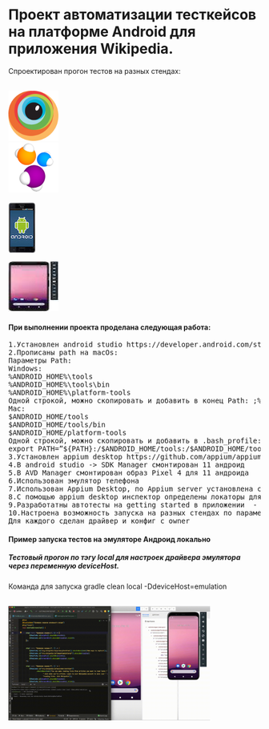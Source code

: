 <h1>Проект автоматизации тесткейсов на платформе Android для приложения Wikipedia.</h1>

Спроектирован прогон тестов на разных стендах:

<p  align="left">
<code>
<img width=100px height=100px title="BrowserStack remote" src="src/test/resources/media/bStack.png">
<img width=100px height=100px title="Selenide remote" src="src/test/resources/media/Selenide_icon.svg">
<span width=100px height=100px>
<img align="center" title="Android device" src="src/test/resources/media/androidDevice.jpg">
</span>
<img width=100px height=100px title="Android Virtual device" src="src/test/resources/media/avd.jpg">
</code>
</p>

<h4>При выполнении проекта проделана следующая работа:</h4>
<pre>
1.Установлен android studio https://developer.android.com/studio
2.Прописаны path на macOs:
Параметры Path:
Windows:
%ANDROID_HOME%\tools
%ANDROID_HOME%\tools\bin
%ANDROID_HOME%\platform-tools
Одной строкой, можно скопировать и добавить в конец Path: ;%ANDROID_HOME%\tools;%ANDROID_HOME%\tools\bin;%ANDROID_HOME%\platform-tools
Mac:
$ANDROID_HOME/tools
$ANDROID_HOME/tools/bin
$ANDROID_HOME/platform-tools
Одной строкой, можно скопировать и добавить в .bash_profile:
export PATH=”${PATH}:/$ANDROID_HOME/tools:/$ANDROID_HOME/tools/bin:/$ANDROID_HOME/platform-tools”
3.Установлен appium desktop https://github.com/appium/appium-desktop
4.В android studio -> SDK Manager смонтирован 11 андроид
5.В AVD Manager смонтирован образ Pixel 4 для 11 андроида
6.Использован эмулятор телефона
7.Использован Appium Desktop, по Appium server установлена связь с эмулятором
8.С помощью appium desktop инспектор определены локаторы для тесткейсов
9.Разработатны автотесты на getting started в приложении  - проход по 4м экранам, на каждом сделаны проверки
10.Настроена возможность запуска на разных стендах по параметру из командной строки -DdeviceHost=browserstack / selenoid / emulation / real
Для каждого сделан драйвер и конфиг с owner
</pre>



<h4> Пример запуска тестов на эмуляторе Андроид локально</h4>
<h5> Тестовый прогон по тэгу local для настрoек драйвера эмулятора через переменную deviceHost. </h5>
Команда для запуска gradle clean local -DdeviceHost=emulation

<p  align="left">
<code>
<img width="80%" title="Allure video" src="src/test/resources/media/emulatorMobileAndroidTest.gif">
</code>
</p>